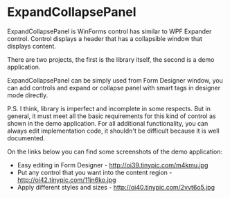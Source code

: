ExpandCollapsePanel
====================
ExpandCollapsePanel is WinForms control has similar to WPF Expander control. 
Control displays a header that has a collapsible window that displays content. 

There are two projects, the first is the library itself, the second is a demo application.

ExpandCollapsePanel can be simply used from Form Designer window, you can add controls and expand or collapse panel with smart tags in designer mode directly.

P.S. I think, library is imperfect and incomplete in some respects. But in general, it must meet all the basic requirements for this kind of control as shown in the demo application. For all additional functionality, you can always edit implementation code, it shouldn't be difficult because it is well documented.

On the links below you can find some screenshots of the demo application:
 - Easy editing in Form Designer - http://oi39.tinypic.com/m4kmu.jpg
 - Put any control that you want into the content region - http://oi42.tinypic.com/11jn6ko.jpg
 - Apply different styles and sizes - http://oi40.tinypic.com/2vvt6o5.jpg